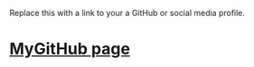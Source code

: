 Replace this with a link to your a GitHub or social media profile.
# [MyGitHub page](https://github.com/t-jay-777)
